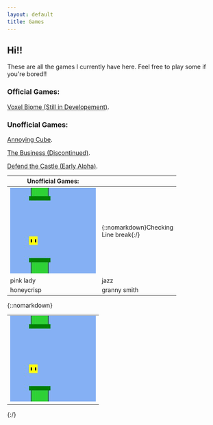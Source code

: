 ```yaml
---
layout: default
title: Games
---
```


## **Hi!!** 

These are all the games I currently have here. Feel free to play some if you're bored!! 

### Official Games:

[Voxel Biome (Still in Developement)](./games/voxel-biome/index.html).

### Unofficial Games:

[Annoying Cube](./games/flying-cube/index.html).

[The Business (Discontinued)](./games/the-business-dev/index.html).

[Defend the Castle (Early Alpha)](./games/defend-the-castle/index.html).

| Unofficial Games: | |
|-------|--------|
| [![Click to play Annoying Cube!](/assets/PageImages/ThumbnailAnnoyingCubeNotScaled.jpg)](./games/flying-cube/index.html) | {::nomarkdown}Checking <br> Line break{:/} |
| pink lady | jazz |
| honeycrisp | granny smith |

{::nomarkdown}

<table>
    <tr>
        <td><img src="/assets/PageImages/ThumbnailAnnoyingCubeNotScaled.jpg"></td>
    </tr>
</table>

{:/}